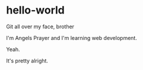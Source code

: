 # hello-world
Git all over my face, brother

I'm Angels Prayer and I'm learning web development.

Yeah.

It's pretty alright.
